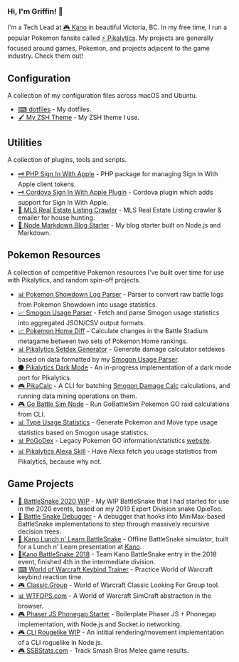 ### Hi, I'm Griffin! 👋

I'm a Tech Lead at [🎮 Kano](https://kanoapps.com) in beautiful Victoria, BC. In my free time, I run a popular Pokemon fansite called [⚡ Pikalytics](https://pikalytics.com). My projects are generally focused around games, Pokemon, and projects adjacent to the game industry. Check them out!

## Configuration

A collection of my configuration files across macOS and Ubuntu.

- [⌨ dotfiles](https://github.com/GriffinLedingham/dotfiles) - My dotfiles.
- [🖌 My ZSH Theme](https://github.com/GriffinLedingham/griffin.zsh-theme) - My ZSH theme I use.

## Utilities

A collection of plugins, tools and scripts.

- [🗝 PHP Sign In With Apple](https://github.com/GriffinLedingham/php-apple-signin) - PHP package for managing Sign In With Apple client tokens.
- [🗝 Cordova Sign In With Apple Plugin](https://github.com/GriffinLedingham/cordova-plugin-apple-authentication-ka) - Cordova plugin which adds support for Sign In With Apple.
- [🏡 MLS Real Estate Listing Crawler](https://github.com/GriffinLedingham/mls) - MLS Real Estate Listing crawler & emailer for house hunting.
- [📖 Node Markdown Blog Starter](https://github.com/GriffinLedingham/node-blog-starter) - My blog starter built on Node.js and Markdown.

## Pokemon Resources

A collection of competitive Pokemon resources I've built over time for use with Pikalytics, and random spin-off projects.

- [📊 Pokemon Showdown Log Parser](https://github.com/GriffinLedingham/showdown-parser) - Parser to convert raw battle logs from Pokemon Showdown into usage statistics.
- [📈 Smogon Usage Parser](https://github.com/GriffinLedingham/smogon-usage-parser) - Fetch and parse Smogon usage statistics into aggregated JSON/CSV output formats.
- [📈 Pokemon Home Diff](https://github.com/GriffinLedingham/pikalytics-diff) - Calculate changes in the Battle Stadium metagame between two sets of Pokemon Home rankings.
- [📊 Pikalytics Setdex Generator](https://github.com/GriffinLedingham/pikalytics-setdex) - Generate damage calculator setdexes based on data formatted by my [Smogon Usage Parser](https://github.com/GriffinLedingham/smogon-usage-parser).
- [⚫ Pikalytics Dark Mode](https://github.com/GriffinLedingham/pikalytics-dark) - An in-progress implementation of a dark mode port for Pikalytics.
- [🎮 PikaCalc](https://github.com/GriffinLedingham/pikacalc) - A CLI for batching [Smogon Damage Calc](https://github.com/smogon/damage-calc) calculations, and running data mining operations on them.
- [🎮 Go Battle Sim Node](https://github.com/GriffinLedingham/GoBattleSimNode) - Run GoBattleSim Pokemon GO raid calculations from CLI.
- [📊 Type Usage Statistics](https://gist.github.com/GriffinLedingham/1b43ac2dec7d84318efbf670edb139c7) - Generate Pokemon and Move type usage statistics based on Smogon usage statistics.
- [📊 PoGoDex](https://github.com/GriffinLedingham/go-tips) - Legacy Pokemon GO information/statistics [website](http://pogo-dex.com).
- [📊 Pikalytics Alexa Skill](https://github.com/GriffinLedingham/pikalytics-skill) - Have Alexa fetch you usage statistics from Pikalytics, because why not.

## Game Projects

- [🐍 BattleSnake 2020 WIP](https://github.com/GriffinLedingham/bs2020) - My WIP BattleSnake that I had started for use in the 2020 events, based on my 2019 Expert Division snake OpieToo.
- [🐍 Battle Snake Debugger](https://github.com/GriffinLedingham/battle-snake-debugger) - A debugger that hooks into MiniMax-based BattleSnake implementations to step through massively recursive decision trees.
- [🐍 Kano Lunch n' Learn BattleSnake](https://github.com/GriffinLedingham/KanoLnLSnake) - Offline BattleSnake simulator, built for a Lunch n' Learn presentation at [Kano](https://kanoapps.com).
- [🐍Kano BattleSnake 2018](https://github.com/GriffinLedingham/KanoBattleSnake) - Team Kano BattleSnake entry in the 2018 event, finished 4th in the intermediate division.
- [⌨ World of Warcraft Keybind Trainer](https://github.com/GriffinLedingham/binding-trainer) - Practice World of Warcraft keybind reaction time.
- [🎮 Classic.Group](https://github.com/GriffinLedingham/classic.group) - World of Warcraft Classic Looking For Group tool.
- [📊 WTFDPS.com](https://github.com/GriffinLedingham/wtfdps) - A World of Warcraft SimCraft abstraction in the browser.
- [🎮 Phaser JS Phonegap Starter](https://github.com/GriffinLedingham/phaser-phonegap-game) - Boilerplate Phaser JS + Phonegap implementation, with Node.js and Socket.io networking.
- [🎮 CLI Rougelike WIP](https://github.com/GriffinLedingham/rog) - An intitial rendering/movement implementation of a CLI roguelike in Node.js.
- [🎮 SSBStats.com](https://github.com/GriffinLedingham/SSBStats) - Track Smash Bros Melee game results.

<!--
**GriffinLedingham/GriffinLedingham** is a ✨ _special_ ✨ repository because its `README.md` (this file) appears on your GitHub profile.

Here are some ideas to get you started:

- 🔭 I’m currently working on ...
- 🌱 I’m currently learning ...
- 👯 I’m looking to collaborate on ...
- 🤔 I’m looking for help with ...
- 💬 Ask me about ...
- 📫 How to reach me: ...
- 😄 Pronouns: ...
- ⚡ Fun fact: ...
-->
